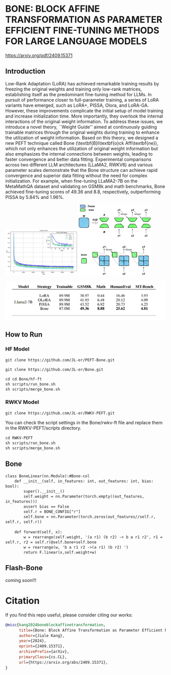# BONE: BLOCK AFFINE TRANSFORMATION AS PARAMETER EFFICIENT FINE-TUNING METHODS FOR LARGE LANGUAGE MODELS
https://arxiv.org/pdf/2409.15371

## Introduction
Low-Rank Adaptation (LoRA) has achieved remarkable training results by freezing the original weights and training only low-rank matrices, establishing itself as the predominant fine-tuning method for LLMs. In pursuit of performance closer to full-parameter training, a series of LoRA variants have emerged, such as LoRA+, PISSA, Olora, and LoRA-GA. However, these improvements complicate the initial setup of model training and increase initialization time. More importantly, they overlook the internal interactions of the original weight information. To address these issues, we introduce a novel theory, ``Weight Guide'' aimed at continuously guiding trainable matrices through the original weights during training to enhance the utilization of weight information. Based on this theory, we designed a new PEFT technique called Bone (\textbf{B}l\textbf{o}ck Affi\textbf{ne}), which not only enhances the utilization of original weight information but also emphasizes the internal connections between weights, leading to faster convergence and better data fitting. Experimental comparisons across two different LLM architectures (LLaMA2, RWKV6) and various parameter scales demonstrate that the Bone structure can achieve rapid convergence and superior data fitting without the need for complex initialization. For example, when fine-tuning LLaMA2-7B on the MetaMathQA dataset and validating on GSM8k and math benchmarks, Bone achieved fine-tuning scores of 49.36 and 8.8, respectively, outperforming PISSA by 5.84\% and 1.96\%.
<p float="left">
  <img src="./assets/llama2-7b.png" width="45%" />
  <img src="./assets/train_step.png" width="45%" /> 
</p>

<p>
  <img src="./assets/score.png" />
</p>

## How to Run
### HF Model
```
git clone https://github.com/JL-er/PEFT-Bone.git
```
```
git clone https://github.com/JL-er/Bone.git
```
```
cd cd Bone/hf-ft
sh scripts/run_bone.sh
sh scripts/merge_bone.sh
```
### RWKV Model
```
git clone https://github.com/JL-er/RWKV-PEFT.git
```
You can check the script settings in the Bone/rwkv-ft file and replace them in the RWKV-PEFT/scripts directory.
```
cd RWKV-PEFT
sh scripts/run_bone.sh
sh scripts/merge_bone.sh
```

## Bone
```
class BoneLinear(nn.Module):#Bone-col
    def __init__(self, in_features: int, out_features: int, bias: bool):
        super().__init__()
        self.weight = nn.Parameter(torch.empty((out_features, in_features)))
        assert bias == False
        self.r = BONE_CONFIG["r"]
        self.bone = nn.Parameter(torch.zeros(out_features//self.r, self.r, self.r))
    
    def forward(self, x):
        w = rearrange(self.weight, '(a r1) (b r2) -> b a r1 r2', r1 = self.r, r2 = self.r)@self.bone+self.bone
        w = rearrange(w, 'b a r1 r2 ->(a r1) (b r2) ')
        return F.linear(x,self.weight+w)
```
## Flash-Bone
coming soon!!!


# Citation
If you find this repo useful, please consider citing our works:
```bib
@misc{kang2024boneblockaffinetransformation,
      title={Bone: Block Affine Transformation as Parameter Efficient Fine-tuning Methods for Large Language Models}, 
      author={Jiale Kang},
      year={2024},
      eprint={2409.15371},
      archivePrefix={arXiv},
      primaryClass={cs.CL},
      url={https://arxiv.org/abs/2409.15371}, 
}
